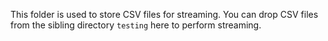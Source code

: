 This folder is used to store CSV files for streaming. You can drop CSV files from the sibling directory `testing` here to perform streaming.

